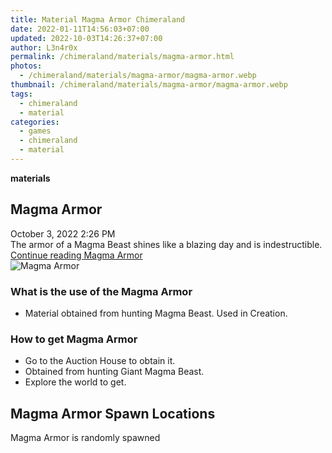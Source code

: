 ```yaml
---
title: Material Magma Armor Chimeraland
date: 2022-01-11T14:56:03+07:00
updated: 2022-10-03T14:26:37+07:00
author: L3n4r0x
permalink: /chimeraland/materials/magma-armor.html
photos:
  - /chimeraland/materials/magma-armor/magma-armor.webp
thumbnail: /chimeraland/materials/magma-armor/magma-armor.webp
tags:
  - chimeraland
  - material
categories:
  - games
  - chimeraland
  - material
---
```


<link
  rel="stylesheet"
  href="https://rawcdn.githack.com/dimaslanjaka/Web-Manajemen/870a349/css/bootstrap-5-3-0-alpha3-wrapper.css"
/>
<section id="bootstrap-wrapper">
  <div data-bs-theme="dark">
    <div
      class="row g-0 border rounded overflow-hidden flex-md-row mb-4 shadow-sm position-relative bg-dark text-light"
    >
      <div class="col p-4 d-flex flex-column position-static">
        <strong class="d-inline-block mb-2 text-success">materials</strong>
        <h2 class="mb-0">Magma Armor</h2>
        <div class="mb-1 text-muted">October 3, 2022 2:26 PM</div>
        <div class="mb-2 border p-1">
          The armor of a Magma Beast shines like a blazing day and is
          indestructible.
        </div>
        <a
          href="/chimeraland/materials/magma-armor.html"
          class="stretched-link d-none text-primary"
          >Continue reading Magma Armor</a
        >
      </div>
      <div class="col-auto d-none d-md-block d-lg-block">
        <img
          src="https://www.webmanajemen.com/chimeraland/materials/magma-armor/magma-armor.webp"
          alt="Magma Armor"
        />
      </div>
    </div>
    <div class="row">
      <div class="col-lg-6 col-12 mb-2">
        <div class="card">
          <div class="card-body">
            <h3 class="card-title">What is the use of the Magma Armor</h3>
            <div class="card-text">
              <ul>
                <li>
                  Material obtained from hunting Magma Beast. Used in Creation.
                </li>
              </ul>
            </div>
          </div>
        </div>
      </div>
      <div class="col-lg-6 col-12 mb-2">
        <div class="card">
          <div class="card-body">
            <h3 class="card-title">How to get Magma Armor</h3>
            <div class="card-text">
              <ul>
                <li>Go to the Auction House to obtain it.</li>
                <li>Obtained from hunting Giant Magma Beast.</li>
                <li>Explore the world to get.</li>
              </ul>
            </div>
          </div>
        </div>
      </div>
      <div class="col-12 mb-2">
        <h2>Magma Armor Spawn Locations</h2>
        <p>Magma Armor is randomly spawned</p>
      </div>
    </div>
  </div>
</section>
